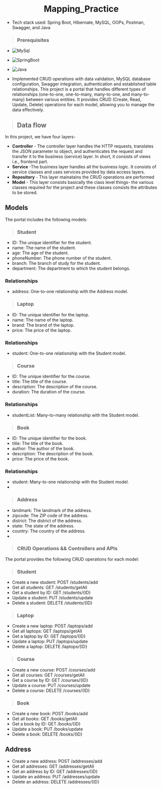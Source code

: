 <h1 align="center"> Mapping_Practice </h1>

* Tech stack used: Spring Boot, Hibernate, MySQL, OOPs, Postman, Swagger, and Java
>### Prerequisites
* ![MySql](https://img.shields.io/badge/DBMS-MYSQL%205.7%20or%20Higher-red)
 * ![SpringBoot](https://img.shields.io/badge/Framework-SpringBoot-green)


* ![Java](https://img.shields.io/badge/Language-Java%208%20or%20higher-yellow)

* Implemented CRUD operations with data validation, MySQL database configuration, 
Swagger integration, authentication and established table relationships.
This project is a portal that handles different types of relationships (one-to-one, one-to-many, many-to-one, and many-to-many) between various entities. It provides CRUD (Create, Read, Update, Delete) operations for each model, allowing you to manage the data effectively.

>## Data flow
In this project, we have four layers-
* **Controller** - The controller layer handles the HTTP requests, translates the JSON parameter to object, and authenticates the request and transfer it to the business (service) layer. In short, it consists of views i.e., frontend part.
* **Service** -The business layer handles all the business logic. It consists of service classes and uses services provided by data access layers.
* **Repository** - This layer mainatains the CRUD operations are performed
* **Model** - This layer consists basically the class level things- the various classes required for the project and these classes consists the attributes to be stored.


## Models
The portal includes the following models:

>### Student
- ID: The unique identifier for the student.
- name: The name of the student.
- age: The age of the student.
- phoneNumber: The phone number of the student.
- branch: The branch of study for the student.
- department: The department to which the student belongs.

### Relationships
- address: One-to-one relationship with the Address model.

>### Laptop
- ID: The unique identifier for the laptop.
- name: The name of the laptop.
- brand: The brand of the laptop.
- price: The price of the laptop.
### Relationships
- student: One-to-one relationship with the Student model.

>### Course
- ID: The unique identifier for the course.
- title: The title of the course.
- description: The description of the course.
- duration: The duration of the course.
### Relationships
- studentList: Many-to-many relationship with the Student model.
 
>### Book
- ID: The unique identifier for the book.
- title: The title of the book.
- author: The author of the book.
- description: The description of the book.
- price: The price of the book.

### Relationships
- student: Many-to-one relationship with the Student model.
- 
>### Address
- landmark: The landmark of the address.
- zipcode: The ZIP code of the address.
- district: The district of the address.
- state: The state of the address.
- country: The country of the address.
- 
>### CRUD Operations && Controllers and APIs
The portal provides the following CRUD operations for each model:

>### Student
- Create a new student: POST /students/add
- Get all students: GET /students/getAll
- Get a student by ID: GET /students/{ID}
- Update a student: PUT /students/update
- Delete a student: DELETE /students/{ID}
>### Laptop
- Create a new laptop: POST /laptops/add
- Get all laptops: GET /laptops/getAll
- Get a laptop by ID: GET /laptops/{ID}
- Update a laptop: PUT /laptops/update
- Delete a laptop: DELETE /laptops/{ID}
>### Course
- Create a new course: POST /courses/add
- Get all courses: GET /courses/getAll
- Get a course by ID: GET /courses/{ID}
- Update a course: PUT /courses/update
- Delete a course: DELETE /courses/{ID}
>### Book
- Create a new book: POST /books/add
- Get all books: GET /books/getAll
- Get a book by ID: GET /books/{ID}
- Update a book: PUT /books/update
- Delete a book: DELETE /books/{ID}
## Address
- Create a new address: POST /addresses/add
- Get all addresses: GET /addresses/getAll
- Get an address by ID: GET /addresses/{ID}
- Update an address: PUT /addresses/update
- Delete an address: DELETE /addresses/{ID}
